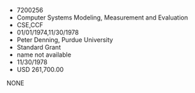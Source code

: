 * 7200256
* Computer Systems Modeling, Measurement and Evaluation
* CSE,CCF
* 01/01/1974,11/30/1978
* Peter Denning, Purdue University
* Standard Grant
*   name not available
* 11/30/1978
* USD 261,700.00

NONE